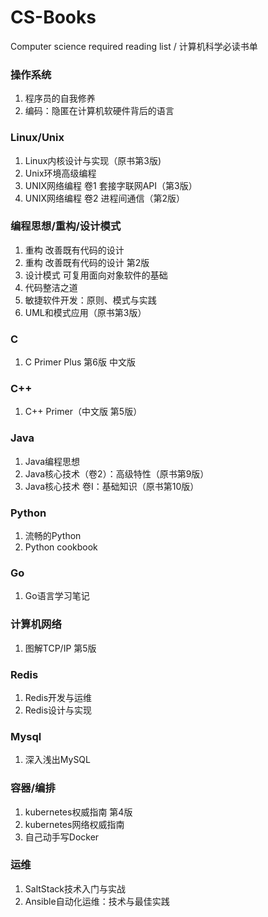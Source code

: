 # CS-Books
Computer science required reading list / 计算机科学必读书单


### 操作系统
1. 程序员的自我修养
2. 编码：隐匿在计算机软硬件背后的语言

### Linux/Unix
1. Linux内核设计与实现（原书第3版)
2. Unix环境高级编程
3. UNIX网络编程 卷1 套接字联网API（第3版）
4. UNIX网络编程 卷2 进程间通信（第2版）

### 编程思想/重构/设计模式

1. 重构 改善既有代码的设计
2. 重构 改善既有代码的设计 第2版
3. 设计模式 可复用面向对象软件的基础
4. 代码整洁之道
5. 敏捷软件开发：原则、模式与实践
6. UML和模式应用（原书第3版）

### C
1. C Primer Plus 第6版 中文版

### C++
1. C++ Primer（中文版 第5版）

### Java
1. Java编程思想
2. Java核心技术（卷2）：高级特性（原书第9版）
3. Java核心技术 卷I：基础知识（原书第10版）

### Python
1. 流畅的Python
2. Python cookbook

### Go
1. Go语言学习笔记

### 计算机网络
1. 图解TCP/IP 第5版

### Redis
1. Redis开发与运维
2. Redis设计与实现

### Mysql
1. 深入浅出MySQL

### 容器/编排
1. kubernetes权威指南 第4版
2. kubernetes网络权威指南
3. 自己动手写Docker

### 运维
1. SaltStack技术入门与实战
2. Ansible自动化运维：技术与最佳实践
